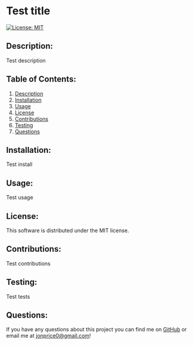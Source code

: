 # Test title
[![License: MIT](https://img.shields.io/badge/License-MIT-yellow.svg)](https://opensource.org/licenses/MIT)

<a name="description"></a>
## Description:

Test description

## Table of Contents:
1. [Description](#description)
2. [Installation](#installation)
3. [Usage](#usage)
4. [License](#license)
5. [Contributions](#contributions)
6. [Testing](#testing)
7. [Questions](#questions)

<a name="installation"></a>
## Installation:

Test install

<a name="usage"></a>
## Usage:

Test usage

<a name="license"></a>
## License:

This software is distributed under the MIT license.

<a name="contributions"></a>
## Contributions:

Test contributions

<a name="testing"></a>
## Testing:

Test tests

<a name="questions"></a>
## Questions:

If you have any questions about this project you can find me on [GitHub](https://github.com/jonprice0) or email me at jonprice0@gmail.com!

